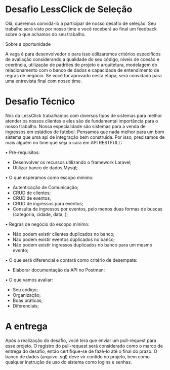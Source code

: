 # Desafio LessClick de Seleção

  Olá, queremos convidá-lo a participar de nosso desafio de seleção. Seu trabalho será visto por nosso time e você receberá ao final um feedback sobre o que achamos do seu trabalho.

Sobre a oportunidade

  A vaga é para desenvolvedor e para isso utilizaremos critérios específicos de avaliação considerando a qualidade do seu código, níveis de coesão e coerência, utilização de padrões de projeto e arquitetura, modelagem do relacionamento com o banco de dados e capacidade de entendimento de regras de negócio. Se você for aprovado nesta etapa, será convidado para uma entrevista final com nosso time.

# Desafio Técnico

  Nós da LessClick trabalhamos com diversos tipos de sistemas para melhor atender os nossos clientes e eles são de fundamental importância para o nosso trabalho. Nossa especialidade são sistemas para a venda de ingressos em estádios de futebol. Pensamos que nada melhor para um bom sistema que uma api de integração bem construída. Por isso, precisamos de mais alguém no time que seja o cara em API RESTFULL:

• Pré-requisitos:
  * Desenvolver os recursos utilizando o framework Laravel;
  * Utilizar banco de dados Mysql;

• O que esperamos como escopo mínimo:
  * Autenticação de Comunicação;
  * CRUD de clientes;
  * CRUD de eventos;
  * CRUD de ingressos para eventos;
  * Consulta de ingressos por eventos, pelo menos duas formas de buscas (categoria, cidade, data, );

• Regras de negócio do escopo mínimo:
  * Não podem existir clientes duplicados no banco;
  * Não podem existir eventos duplicados no banco;
  * Não podem existir ingressos duplicados no banco para um mesmo evento;

• O que será diferencial e contará como critério de desempate:
  * Elaborar documentação da API no Postman;

• O que vamos avaliar:
  * Seu código;
  * Organização;
  * Boas práticas;
  * Diferenciais;

# A entrega 
  Após a realização do desafio, você tera que enviar um pull-request para esse projeto. O registro do pull-request será considerado como o marco de entrega do desafio, então certifique-se de fazê-lo até o final do prazo. O banco de dados (arquivo .sql) deve vir contido no projeto, bem como qualquer instrução de uso do sistema como logins e senhas.
